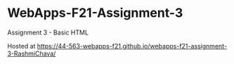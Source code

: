 # WebApps-F21-Assignment-3
Assignment 3 - Basic HTML

Hosted at https://44-563-webapps-f21.github.io/webapps-f21-assignment-3-RashmiChava/
